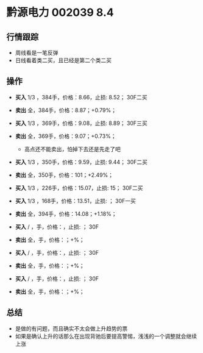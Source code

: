 # 黔源电力 002039 8.4

## 行情跟踪
  - 周线看是一笔反弹
  - 日线看着类二买，且已经是第二个类二买
## 操作
  - **买入** 1/3 ，384手，价格：8.66，止损: 8.52； 30F二买
  - **卖出** 全，384手，价格：8.87；+0.79%；

  - **买入** 1/3 ，369手，价格：9.08，止损: 8.89； 30F三买
  - **卖出** 全，369手，价格：9.07；+0.73%；
    - 高点还不能卖出，怕掉下去还是先走了吧

  - **买入** 1/3 ，350手，价格：9.59，止损: 9.44； 30F二买
  - **卖出** 全，350手，价格：101；+2.49%；

  - **买入** 1/3 ，226手，价格：15.07，止损: 15； 30F二买
  - **买入** 1/3 ，168手，价格：13.51，止损: ； 30F一买
  - **卖出** 全，394手，价格：14.08；+1.18%；

  - **买入** / ，手，价格：，止损: ； 30F
  - **卖出** 全，手，价格：；+%；

  - **买入** / ，手，价格：，止损: ； 30F
  - **卖出** 全，手，价格：；+%；

  - **买入** / ，手，价格：，止损: ； 30F
  - **卖出** 全，手，价格：；+%；

## 总结
  - 是做的有问题，而且确实不太会做上升趋势的票
  - 如果是确认上升的话那么在出现背驰后要提高警惕，浅浅的一个调整就会继续上涨
